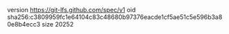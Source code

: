 version https://git-lfs.github.com/spec/v1
oid sha256:c3809959fc1e64104c83c48680b97376eacde1cf5ae51c5e596b3a80e8b4ecc3
size 20252

